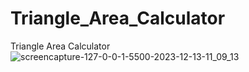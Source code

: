 # Triangle_Area_Calculator
 Triangle Area Calculator
![screencapture-127-0-0-1-5500-2023-12-13-11_09_13](https://github.com/Ansh-02/Triangle_Area_Calculator/assets/144118177/96a1eb8b-0dba-4c03-a4c8-c2394f43de4e)

